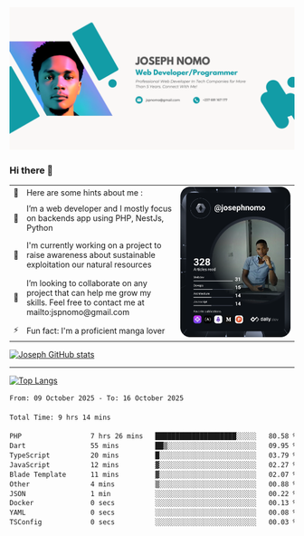 ![Banner of my profile!](/Joseph_NOMO_NEW.png "Banner")

### Hi there 👋

<!--- | --  | 👋  | Here are some hints about me :                                                                                                 | <td rowspan=6><img src="/devcard.svg" width="400" alt="Joseph NOMO's Dev Card"/></td> |
| --- | --- | ------------------------------------------------------------------------------------------------------------------------------ | ------------------------------------------------------------------------------------- |
| --  | 🔭  | I’m a web developer and I mostly focus on backends app using PHP, NestJs, Python                                               |
| --  | 🦁  | I'm currently working on a project to raise awareness about sustainable exploitation our natural resources                     |
| --  | 👯  | I’m looking to collaborate on any project that can help me grow my skills. Feel free to contact me at mailto:jspnomo@gmail.com |
| --  | ⚡  | Fun fact: I'm a proficient manga lover                                                                                         |
--->

<table>
    <tr>
        <td width="1%">👋</td>
        <td width="55%">Here are some hints about me :</td>
        <td rowspan=6 width="44%"><img src="/devcard.svg" width="400" alt="Joseph NOMO's Dev Card"/></td>
    </tr>
    <tr>
        <td>🔭</td>
        <td>I’m a web developer and I mostly focus on backends app using PHP, NestJs, Python</td>
    </tr>
    <tr>
        <td>🦁</td>
        <td>I'm currently working on a project to raise awareness about sustainable exploitation our natural resources</td>
    </tr>
    <tr>
        <td>👯</td>
        <td>I’m looking to collaborate on any project that can help me grow my skills. Feel free to contact me at mailto:jspnomo@gmail.com</td>
    </tr>
    <tr>
        <td>⚡</td>
        <td>Fun fact: I'm a proficient manga lover</td>
    </tr>

</table>

[![Joseph GitHub stats](https://github-readme-stats-seven-sigma-53.vercel.app/api?username=Jspascal)](https://github.com/Jspascal/github-readme-stats)

---

[![Top Langs](https://github-readme-stats-seven-sigma-53.vercel.app/api/top-langs/?username=Jspascal&layout=compact)](https://github.com/Jspascal/github-readme-stats)

<!--START_SECTION:waka-->

```txt
From: 09 October 2025 - To: 16 October 2025

Total Time: 9 hrs 14 mins

PHP                 7 hrs 26 mins   ████████████████████░░░░░   80.58 %
Dart                55 mins         ██▒░░░░░░░░░░░░░░░░░░░░░░   09.95 %
TypeScript          20 mins         █░░░░░░░░░░░░░░░░░░░░░░░░   03.79 %
JavaScript          12 mins         ▓░░░░░░░░░░░░░░░░░░░░░░░░   02.27 %
Blade Template      11 mins         ▓░░░░░░░░░░░░░░░░░░░░░░░░   02.07 %
Other               4 mins          ▒░░░░░░░░░░░░░░░░░░░░░░░░   00.88 %
JSON                1 min           ░░░░░░░░░░░░░░░░░░░░░░░░░   00.22 %
Docker              0 secs          ░░░░░░░░░░░░░░░░░░░░░░░░░   00.13 %
YAML                0 secs          ░░░░░░░░░░░░░░░░░░░░░░░░░   00.08 %
TSConfig            0 secs          ░░░░░░░░░░░░░░░░░░░░░░░░░   00.03 %
```

<!--END_SECTION:waka-->
